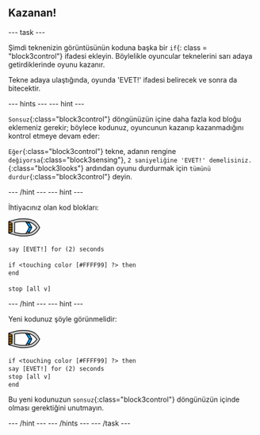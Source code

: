 ## Kazanan!

\--- task \---

Şimdi teknenizin görüntüsünün koduna başka bir `if`{: class = "block3control"} ifadesi ekleyin. Böylelikle oyuncular teknelerini sarı adaya getirdiklerinde oyunu kazanır.

Tekne adaya ulaştığında, oyunda 'EVET!' ifadesi belirecek ve sonra da bitecektir.

\--- hints \--- \--- hint \---

`Sonsuz`{:class="block3control"} döngünüzün içine daha fazla kod bloğu eklemeniz gerekir; böylece kodunuz, oyuncunun kazanıp kazanmadığını kontrol etmeye devam eder:

`Eğer`{:class="block3control"} tekne, adanın rengine `değiyorsa`{:class="block3sensing"}, `2 saniyeliğine 'EVET!' demelisiniz.`{:class="block3looks"} ardından oyunu durdurmak için `tümünü durdur`{:class="block3control"} deyin.

\--- /hint \--- \--- hint \---

İhtiyacınız olan kod blokları:

![tekne-kuklası](images/boat_resize.png)

```blocks3
say [EVET!] for (2) seconds

if <touching color [#FFFF99] ?> then
end

stop [all v]

```

\--- /hint \--- \--- hint \---

Yeni kodunuz şöyle görünmelidir:

![tekne-kuklası](images/boat_resize.png)

```blocks3
if <touching color [#FFFF99] ?> then
say [EVET!] for (2) seconds
stop [all v]
end
```

Bu yeni kodunuzun `sonsuz`{:class="block3control"} döngünüzün içinde olması gerektiğini unutmayın.

\--- /hint \--- \--- /hints \--- \--- /task \---